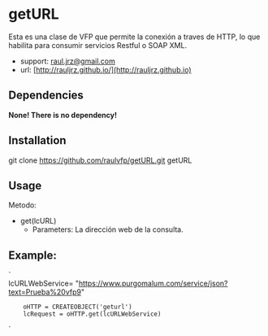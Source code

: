 # getURL

Esta es una clase de VFP que permite la conexión a traves de HTTP, lo que habilita para consumir servicios Restful o SOAP XML.

* support: raul.jrz@gmail.com
* url: [http://rauljrz.github.io/](http://rauljrz.github.io)


## Dependencies
**None! There is no dependency!**


## Installation
git clone https://github.com/raulvfp/getURL.git getURL


## Usage
Metodo: 
- get(lcURL) 
	+ Parameters: La dirección web de la consulta.

## Example:

`	
        lcURLWebService= "https://www.purgomalum.com/service/json?text=Prueba%20vfp9"

        oHTTP = CREATEOBJECT('geturl')
        lcRequest = oHTTP.get(lcURLWebService)
`
